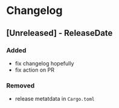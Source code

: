 # Changelog

<!-- next-header -->
## [Unreleased] - ReleaseDate

### Added

- fix changelog hopefully
- fix action on PR

### Removed

- release metatdata in `Cargo.toml`
